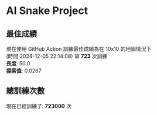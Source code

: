 
# AI Snake Project

## **最佳成績**










































現在使用 GitHub Action 訓練最佳成績為在 10x10 的地圖情況下  
(時間 2024-12-05 22:14:08) 第 **723** 次訓練  
**長度**: 50.0  
**探索值**: 0.0267





















































































## 總訓練次數
現在已經訓練了: **723000** 次
